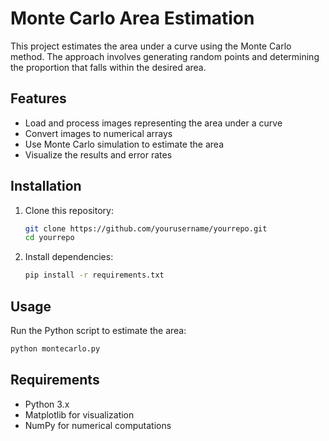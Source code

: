 # Monte Carlo Area Estimation

This project estimates the area under a curve using the Monte Carlo method. The approach involves generating random points and determining the proportion that falls within the desired area.

## Features
- Load and process images representing the area under a curve
- Convert images to numerical arrays
- Use Monte Carlo simulation to estimate the area
- Visualize the results and error rates

## Installation
1. Clone this repository:
   ```sh
   git clone https://github.com/yourusername/yourrepo.git
   cd yourrepo
   ```

2. Install dependencies:
   ```sh
   pip install -r requirements.txt
   ```

## Usage
Run the Python script to estimate the area:
```sh
python montecarlo.py
```

## Requirements
- Python 3.x
- Matplotlib for visualization
- NumPy for numerical computations
